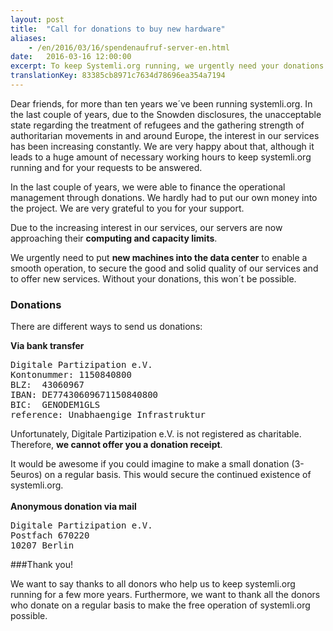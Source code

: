 ```yaml
---
layout: post 
title:  "Call for donations to buy new hardware"
aliases:
    - /en/2016/03/16/spendenaufruf-server-en.html
date:   2016-03-16 12:00:00
excerpt: To keep Systemli.org running, we urgently need your donations!
translationKey: 83385cb8971c7634d78696ea354a7194
---
```


Dear friends,
for more than ten years we´ve been running systemli.org. In the last couple of years, due to the Snowden disclosures, the unacceptable state regarding the treatment of refugees and the gathering strength of authoritarian movements in and around Europe, the interest in our services has been increasing constantly. We are very happy about that, although it leads to a huge amount of necessary working hours to keep systemli.org running and for your requests to be answered.

In the last couple of years, we were able to finance the operational management through donations. We hardly had to put our own money into the project. We are very grateful to you for your support.

Due to the increasing interest in our services, our servers are now approaching their **computing and capacity limits**.

We urgently need to put **new machines into the data center** to enable a smooth operation, to secure the good and solid quality of our services and to offer new services. Without your donations, this won´t be possible.

### Donations

There are different ways to send us donations:

**Via bank transfer**
<pre>
Digitale Partizipation e.V.
Kontonummer: 1150840800
BLZ:  43060967
IBAN: DE77430609671150840800
BIC:  GENODEM1GLS
reference: Unabhaengige Infrastruktur
</pre>

Unfortunately, Digitale Partizipation e.V. is not registered as charitable. Therefore, **we cannot offer you a donation receipt**.

It would be awesome if you could imagine to make a small donation (3-5euros) on a regular basis. This would secure the continued existence of systemli.org.
<br>
<br>
**Anonymous donation via mail**
<pre>
Digitale Partizipation e.V.
Postfach 670220
10207 Berlin
</pre>

###Thank you!

We want to say thanks to all donors who help us to keep systemli.org running for a few more years. Furthermore, we want to thank all the donors who donate on a regular basis to make the free operation of systemli.org possible. 

